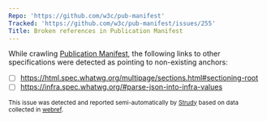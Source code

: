 ```yaml
---
Repo: 'https://github.com/w3c/pub-manifest'
Tracked: 'https://github.com/w3c/pub-manifest/issues/255'
Title: Broken references in Publication Manifest
---
```


While crawling [Publication Manifest](https://w3c.github.io/pub-manifest/), the following links to other specifications were detected as pointing to non-existing anchors:
* [ ] https://html.spec.whatwg.org/multipage/sections.html#sectioning-root
* [ ] https://infra.spec.whatwg.org/#parse-json-into-infra-values

<sub>This issue was detected and reported semi-automatically by [Strudy](https://github.com/w3c/strudy/) based on data collected in [webref](https://github.com/w3c/webref/).</sub>
